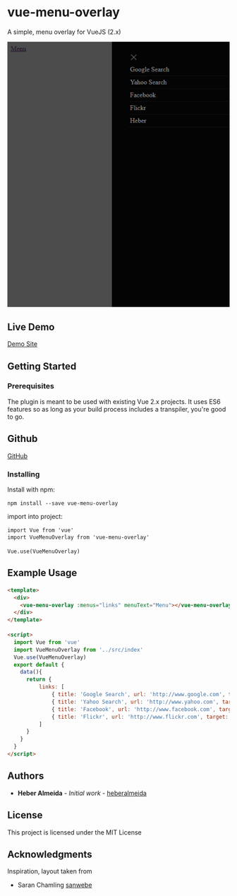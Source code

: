 # vue-menu-overlay
A simple, menu overlay for VueJS (2.x) 

![Basic Screenshot](README/images/screenshot.jpg)

## Live Demo

[Demo Site](https://jsfiddle.net/sistemaweb/dth8xpwe/)

## Getting Started

### Prerequisites

The plugin is meant to be used with existing Vue 2.x projects. It uses ES6 features so as long as your build process includes a transpiler, you're good to go.

## Github
[GitHub](https://github.com/heberalmeida/vue-menu-overlay)

### Installing

Install with npm:
```
npm install --save vue-menu-overlay
```

import into project:
```
import Vue from 'vue'
import VueMenuOverlay from 'vue-menu-overlay'

Vue.use(VueMenuOverlay)
```

## Example Usage

```html
<template>
  <div>
    <vue-menu-overlay :menus="links" menuText="Menu"></vue-menu-overlay>
  </div>
</template>

<script>
  import Vue from 'vue'
  import VueMenuOverlay from '../src/index'
  Vue.use(VueMenuOverlay)
  export default {
    data(){
      return {
          links: [
              { title: 'Google Search', url: 'http://www.google.com', target: '_black'},
              { title: 'Yahoo Search', url: 'http://www.yahoo.com', target: '_black'},
              { title: 'Facebook', url: 'http://www.facebook.com', target: '_black'},
              { title: 'Flickr', url: 'http://www.flickr.com', target: '_black'}
          ]
      }
    }
  }
</script>
```

## Authors

* **Heber Almeida** - *Initial work* - [heberalmeida](https://github.com/heberalmeida)

## License

This project is licensed under the MIT License

## Acknowledgments

Inspiration, layout taken from
* Saran Chamling [sanwebe](https://www.sanwebe.com/2016/08/creating-simple-slide-bar-menu-quickly)
